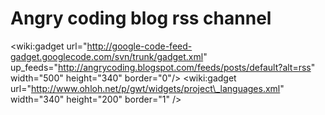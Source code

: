 # Angry coding blog rss channel #
<wiki:gadget url="http://google-code-feed-gadget.googlecode.com/svn/trunk/gadget.xml" up\_feeds="http://angrycoding.blogspot.com/feeds/posts/default?alt=rss"  width="500" height="340" border="0"/>
&lt;wiki:gadget url="http://www.ohloh.net/p/gwt/widgets/project\_languages.xml" width="340" height="200" border="1" /&gt;
